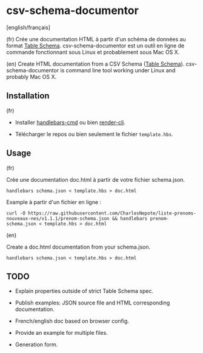 # csv-schema-documentor

[english/français]

(fr) Crée une documentation HTML à partir d'un schéma de données au format [Table Schema](https://frictionlessdata.io/specs/table-schema/). csv-schema-documentor est un outil en ligne de commande fonctionnant sous Linux et probablement sous Mac OS X.

(en) Create HTML documentation from a CSV Schema ([Table Schema](https://frictionlessdata.io/specs/table-schema/)). csv-schema-documentor is command line tool working under Linux and probably Mac OS X.

## Installation

(fr)
- Installer [handlebars-cmd](https://www.npmjs.com/package/handlebars-cmd) ou bien [render-cli](https://www.npmjs.com/package/render-cli).

- Télécharger le repos ou bien seulement le fichier `template.hbs`.

## Usage

(fr)

Crée une documentation doc.html à partir de votre fichier schema.json.

`handlebars schema.json < template.hbs > doc.html`

Example à partir d'un fichier en ligne :

`curl -O https://raw.githubusercontent.com/CharlesNepote/liste-prenoms-nouveaux-nes/v1.1.1/prenom-schema.json && handlebars prenom-schema.json < template.hbs > doc.html`


(en)

Create a doc.html documentation from your schema.json.

`handlebars schema.json < template.hbs > doc.html`

## TODO

- Explain properties outside of strict Table Schema spec.

- Publish examples: JSON source file and HTML corresponding documentation.

- French/english doc based on browser config.

- Provide an example for multiple files.

- Generation form.
